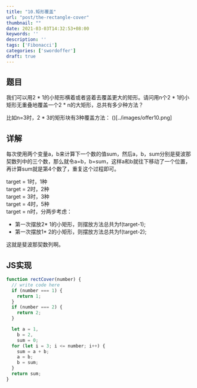```yaml
---
title: "10.矩形覆盖"
url: "post/the-rectangle-cover"
thumbnail: ""
date: 2021-03-03T14:32:53+08:00
keywords: ''
description: ''
tags: ['Fibonacci']
categories: ['swordoffer']
draft: true
---
```


## 题目

我们可以用2 * 1的小矩形横着或者竖着去覆盖更大的矩形。请问用n个2 * 1的小矩形无重叠地覆盖一个2 * n的大矩形，总共有多少种方法？

比如n=3时，2 * 3的矩形块有3种覆盖方法：
()[../images/offer10.png]


## 详解

每次使用两个变量a，b来计算下一个数的值sum，然后a，b，sum分别是斐波那契数列中的三个数，那么就令a=b，b=sum，这样a和b就往下移动了一个位置，再计算sum就是第4个数了，重复这个过程即可。

target = 1时，1种  
target = 2时，2种  
target = 3时，3种  
target = 4时，5种  
target = n时，分两步考虑：  
- 第一次摆放2* 1的小矩形，则摆放方法总共为f(target-1);  
- 第一次摆放1* 2的小矩形，则摆放方法总共为f(target-2);
  
这就是斐波那契数列啊。

## JS实现

```javascript
function rectCover(number) {
  // write code here
  if (number === 1) {
    return 1;
  }
  if (number === 2) {
    return 2;
  }

  let a = 1,
    b = 2,
    sum = 0;
  for (let i = 3; i <= number; i++) {
    sum = a + b;
    a = b;
    b = sum;
  }
  return sum;
}
```

